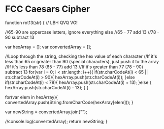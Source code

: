 # FCC Caesars Cipher
function rot13(str) { // LBH QVQ VG!

  //65-90 are uppercase letters, ignore everything else
  //65 - 77 add 13
  //78 - 90 subtract 13

  var hexArray = [];
  var convertedArray = [];

  //Loop through the string, checking the hex value of each character
  //If it's less than 65 or greater than 90 (special characters), just push it to the array
  //If it's less than 78 (65 - 77) add 13
  //If it's greater than 77 (78 - 90) subtract 13
  for(var i = 0; i < str.length; i++){
    if(str.charCodeAt(i) < 65 || str.charCodeAt(i) > 90){
      hexArray.push(str.charCodeAt(i));
    }else if(str.charCodeAt(i) < 78){
      hexArray.push(str.charCodeAt(i) + 13);
    }else
    {
      hexArray.push(str.charCodeAt(i) - 13);
    }
  }

  for(var elem in hexArray){
    convertedArray.push(String.fromCharCode(hexArray[elem]));
  }

  var newString = convertedArray.join("");

  //console.log(convertedArray);
  return newString;
}